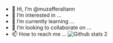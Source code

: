 - 👋 Hi, I’m @muzafferaltann
- 👀 I’m interested in ...
- 🌱 I’m currently learning ...
- 💞️ I’m looking to collaborate on ...
- 📫 How to reach me ...
![Github stats 2](https://github-readme-stats.vercel.app/api?username=kullanıcıadınız&show_icons=true&theme=radical)

<!---
muzafferaltann/muzafferaltann is a ✨ special ✨ repository because its `README.md` (this file) appears on your GitHub profile.
You can click the Preview link to take a look at your changes.
--->
